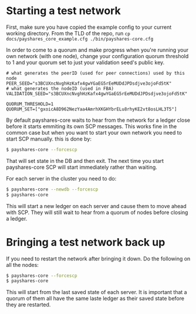 # Starting a test network

First, make sure you have copied the example config to your current working directory.
From the TLD of the repo, run
`cp docs/payshares_core_example.cfg ./bin/payshares-core.cfg`

In order to come to a quorum and make progress when you're running your own 
network (with one node), change your configuration quorum threshold to 1 and 
your quorum set to just your validation seed's public key.

```
# what generates the peerID (used for peer connections) used by this node
PEER_SEED="s3BCUXncNvghHzKafx4gwYGaEG5rEeMUDdJPDsdjve3ojoFd5tK"
# what generates the nodeID (used in FBA)
VALIDATION_SEED="s3BCUXncNvghHzKafx4gwYGaEG5rEeMUDdJPDsdjve3ojoFd5tK"

QUORUM_THRESHOLD=1
QUORUM_SET=["gxoicA8D962NezYaa4AmrhXKGHYbrELu8rhyKE2vt8osLHL3T5"]
```

By default payshares-core waits to hear from the network for a ledger close before
it starts emmiting its own SCP messages. This works fine in the common case but
when you want to start your own network you need to start SCP manually.
this is done by:
```sh
$ payshares-core --forcescp
```
That will set state in the DB and then exit. The next time you start 
payshares-core SCP will start immediately rather than waiting.



For each server in the cluster you need to do:
```sh
$ payshares-core --newdb --forcescp
$ payshares-core
```

This will start a new ledger on each server and cause them to move ahead with 
SCP. They will still wait to hear from a quorum of nodes before closing a ledger.

# Bringing a test network back up
If you need to restart the network after bringing it down. Do the following on 
all the nodes:
```sh
$ payshares-core --forcescp
$ payshares-core
```

This will start from the last saved state of each server. It is important that 
a quorum of them all have the same laste ledger as their saved state before 
they are restarted.
